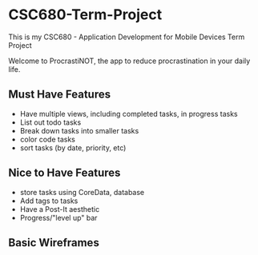 # CSC680-Term-Project
This is my CSC680 - Application Development for Mobile Devices Term Project

Welcome to ProcrastiNOT, the app to reduce procrastination in your daily life.

## Must Have Features
- Have multiple views, including completed tasks, in progress tasks
- List out todo tasks
- Break down tasks into smaller tasks
- color code tasks
- sort tasks (by date, priority, etc)

## Nice to Have Features
- store tasks using CoreData, database
- Add tags to tasks
- Have a Post-It aesthetic
- Progress/"level up" bar

## Basic Wireframes


